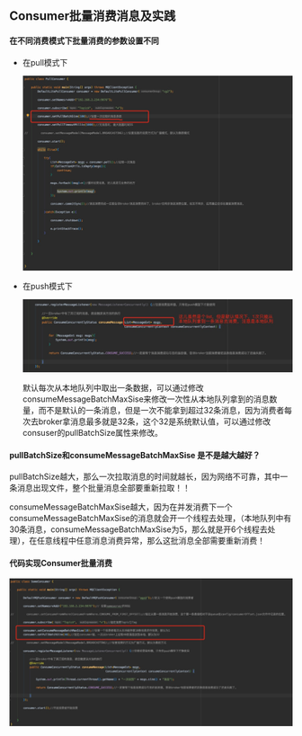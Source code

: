 ## Consumer批量消费消息及实践



#### 在不同消费模式下批量消费的参数设置不同

- 在pull模式下

  ![avatar](../images/7-2.jpg)

  

- 在push模式下

  ![avatar](../images/8-1.jpg)

  默认每次从本地队列中取出一条数据，可以通过修改consumeMessageBatchMaxSise来修改一次性从本地队列拿到的消息数量，而不是默认的一条消息，但是一次不能拿到超过32条消息，因为消费者每次去broker拿消息最多就是32条，这个32是系统默认值，可以通过修改consuser的pullBatchSize属性来修改。

  

#### pullBatchSize和consumeMessageBatchMaxSise 是不是越大越好？

pullBatchSize越大，那么一次拉取消息的时间就越长，因为网络不可靠，其中一条消息出现文件，整个批量消息全部要重新拉取！！

consumeMessageBatchMaxSise越大，因为在并发消费下一个consumeMessageBatchMaxSise的消息就会开一个线程去处理，（本地队列中有30条消息，consumeMessageBatchMaxSise为5，那么就是开6个线程去处理），在任意线程中任意消息消费异常，那么这批消息全部需要重新消费！



#### 代码实现Consumer批量消费

![avatar](../images/1-2.jpg)

